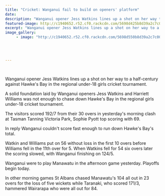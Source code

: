 ```yaml
---
title: "Cricket: Wanganui fail to build on openers' platform"
date: 
description: "Wanganui opener Jess Watkins lines up a shot on her way to a half-century against Hawke's Bay in the regional under-18 girls cricket tournament, Wanganui Chronicle article on 15/1/16..."
featured-image: http://c1940652.r52.cf0.rackcdn.com/5698d425b8d39a2c7c001b8b/Cricket-J-Watkins-15.1.16.jpg
excerpt: "Wanganui opener Jess Watkins lines up a shot on her way to a half-century against Hawke's Bay in the regional under-18 girls cricket tournament, Wanganui Chronicle article on 15/1/16..."
image_gallery:
     - image: "http://c1940652.r52.cf0.rackcdn.com/5698d550b8d39a2c7c001b8d/Cricket-J-Watkins.H-Williams-15.1.16.jpg"
    
    
    
    
---
```


<p>&nbsp;</p>
<p>Wanganui opener Jess Watkins lines up a shot on her way to a half-century against Hawke's Bay in the regional under-18 girls cricket tournament.</p>
<p>A solid foundation laid by Wanganui openers Jess Watkins and Harriett Williams was not enough to chase down Hawke's Bay in the regional girls under-18 cricket tournament.</p>
<p>The visitors scored 192/7 from their 30 overs in yesterday's morning clash at Tasman Tanning Victoria Park, Sophie Pyott top scoring with 69.</p>
<p>In reply Wanganui couldn't score fast enough to run down Hawke's Bay's total.</p>
<p>Watkin and Williams put on 56 without loss in the first 10 overs before Williams fell in the 11th over for 5. When Watkins fell for 54 six overs later the scoring slowed, with Wanganui finishing on 124/5.</p>
<p>Wanganui were to play Manawatu in the afternoon game yesterday. Playoffs begin today.</p>
<p>In other morning games St Albans chased Manawatu's 104 all out in 23 overs for the loss of five wickets while Taranaki, who scored 171/3, hammered Wairarapa who were all out for 84.</p>
<p>&nbsp;</p>

